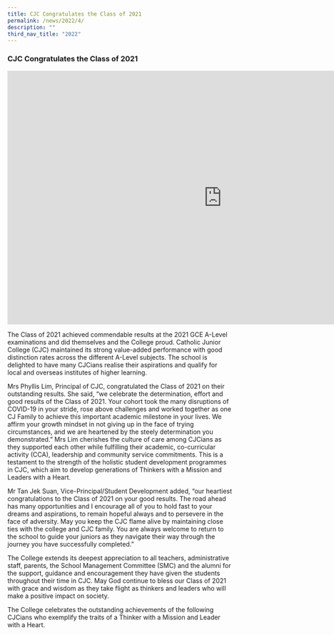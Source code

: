 ```yaml
---
title: CJC Congratulates the Class of 2021
permalink: /news/2022/4/
description: ""
third_nav_title: "2022"
---
```

### **CJC Congratulates the Class of 2021**

<iframe allowfullscreen="true" height="569" width="960" frameborder="0" src="https://docs.google.com/presentation/d/e/2PACX-1vRuiGNWeTSkEHbA_Xn4FiNiFJtupMF63Imi2JCVISQJjPtjDKHfNcUPG7pIPtFa4WA5Tc4J342l7BW7/embed?start=false&amp;loop=false&amp;delayms=3000"></iframe>

The Class of 2021 achieved commendable results at the 2021 GCE A-Level examinations and did themselves and the College proud. Catholic Junior College (CJC) maintained its strong value-added performance with good distinction rates across the different A-Level subjects. The school is delighted to have many CJCians realise their aspirations and qualify for local and overseas institutes of higher learning.  

Mrs Phyllis Lim, Principal of CJC, congratulated the Class of 2021 on their outstanding results. She said, “we celebrate the determination, effort and good results of the Class of 2021. Your cohort took the many disruptions of COVID-19 in your stride, rose above challenges and worked together as one CJ Family to achieve this important academic milestone in your lives. We affirm your growth mindset in not giving up in the face of trying circumstances, and we are heartened by the steely determination you demonstrated.” Mrs Lim cherishes the culture of care among CJCians as they supported each other while fulfilling their academic, co-curricular activity (CCA), leadership and community service commitments. This is a testament to the strength of the holistic student development programmes in CJC, which aim to develop generations of Thinkers with a Mission and Leaders with a Heart.

Mr Tan Jek Suan, Vice-Principal/Student Development added, “our heartiest congratulations to the Class of 2021 on your good results. The road ahead has many opportunities and I encourage all of you to hold fast to your dreams and aspirations, to remain hopeful always and to persevere in the face of adversity. May you keep the CJC flame alive by maintaining close ties with the college and CJC family. You are always welcome to return to the school to guide your juniors as they navigate their way through the journey you have successfully completed.”

The College extends its deepest appreciation to all teachers, administrative staff, parents, the School Management Committee (SMC) and the alumni for the support, guidance and encouragement they have given the students throughout their time in CJC. May God continue to bless our Class of 2021 with grace and wisdom as they take flight as thinkers and leaders who will make a positive impact on society.

The College celebrates the outstanding achievements of the following CJCians who exemplify the traits of a Thinker with a Mission and Leader with a Heart.